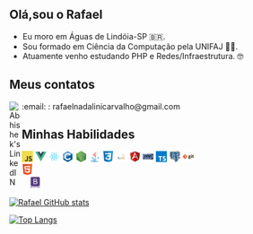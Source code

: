 
## Olá,sou o Rafael
- Eu moro em Águas de Lindóia-SP 🇧🇷.
- Sou formado em Ciência da Computação pela UNIFAJ :man_student:.
- Atuamente venho estudando PHP e Redes/Infraestrutura. :nerd_face:
## Meus contatos
<a href="https://www.linkedin.com/in/rafael-nadalini-carvalho-6b1966137/" rel="nofollow">
  <img alt="Abhishek's LinkedIN" src="https://raw.githubusercontent.com/peterthehan/peterthehan/master/assets/linkedin.svg" style="max-width:100%;" width="22px" align="left">
</a>
:email: : rafaelnadalinicarvalho@gmail.com

## Minhas Habilidades

<p><code><a target="_blank" rel="noopener noreferrer" href="https://raw.githubusercontent.com/github/explore/80688e429a7d4ef2fca1e82350fe8e3517d3494d/topics/javascript/javascript.png"><img src="https://raw.githubusercontent.com/github/explore/80688e429a7d4ef2fca1e82350fe8e3517d3494d/topics/javascript/javascript.png" style="max-width:100%;" height="20"></a></code>
<code><a target="_blank" rel="noopener noreferrer" href="https://raw.githubusercontent.com/github/explore/80688e429a7d4ef2fca1e82350fe8e3517d3494d/topics/vue/vue.png"><img src="https://raw.githubusercontent.com/github/explore/80688e429a7d4ef2fca1e82350fe8e3517d3494d/topics/vue/vue.png" style="max-width:100%;" height="20"></a></code>
<code><a target="_blank" rel="noopener noreferrer" href="https://raw.githubusercontent.com/github/explore/80688e429a7d4ef2fca1e82350fe8e3517d3494d/topics/react/react.png"><img src="https://raw.githubusercontent.com/github/explore/80688e429a7d4ef2fca1e82350fe8e3517d3494d/topics/react/react.png" style="max-width:100%;" height="20"></a></code>
<code><a target="_blank" rel="noopener noreferrer" href="https://raw.githubusercontent.com/github/explore/5c058a388828bb5fde0bcafd4bc867b5bb3f26f3/topics/graphql/graphql.png"><img src="https://github.com/devicons/devicon/blob/master/icons/c/c-original.svg" style="max-width:100%;" height="20"></a></code>
<code><a target="_blank" rel="noopener noreferrer" href="https://raw.githubusercontent.com/github/explore/80688e429a7d4ef2fca1e82350fe8e3517d3494d/topics/nodejs/nodejs.png"><img src="https://raw.githubusercontent.com/github/explore/80688e429a7d4ef2fca1e82350fe8e3517d3494d/topics/nodejs/nodejs.png" style="max-width:100%;" height="20"></a></code>
<code><a target="_blank" rel="noopener noreferrer" href="https://raw.githubusercontent.com/github/explore/80688e429a7d4ef2fca1e82350fe8e3517d3494d/topics/cpp/cpp.png"><img src="https://github.com/devicons/devicon/blob/master/icons/java/java-original.svg" style="max-width:100%;" height="20"></a></code>
<code><a target="_blank" rel="noopener noreferrer" href="https://raw.githubusercontent.com/github/explore/80688e429a7d4ef2fca1e82350fe8e3517d3494d/topics/python/python.png"><img src="https://github.com/devicons/devicon/blob/master/icons/css3/css3-original.svg" style="max-width:100%;" height="20"></a></code>
<code><a target="_blank" rel="noopener noreferrer" href="https://raw.githubusercontent.com/github/explore/80688e429a7d4ef2fca1e82350fe8e3517d3494d/topics/mysql/mysql.png"><img src="https://raw.githubusercontent.com/github/explore/80688e429a7d4ef2fca1e82350fe8e3517d3494d/topics/mysql/mysql.png" style="max-width:100%;" height="20"></a></code>
<code><a target="_blank" rel="noopener noreferrer" href="https://raw.githubusercontent.com/github/explore/80688e429a7d4ef2fca1e82350fe8e3517d3494d/topics/firebase/firebase.png"><img src="https://github.com/devicons/devicon/blob/master/icons/angularjs/angularjs-original.svg" style="max-width:100%;" height="20"></a></code>
<code><a target="_blank" rel="noopener noreferrer" href="https://raw.githubusercontent.com/github/explore/80688e429a7d4ef2fca1e82350fe8e3517d3494d/topics/git/git.png"><img src="https://github.com/devicons/devicon/blob/master/icons/php/php-original.svg" style="max-width:100%;" height="20"></a></code>
<code><a target="_blank" rel="noopener noreferrer" href="https://raw.githubusercontent.com/github/explore/80688e429a7d4ef2fca1e82350fe8e3517d3494d/topics/git/git.png"><img src="https://github.com/devicons/devicon/blob/master/icons/typescript/typescript-original.svg" style="max-width:100%;" height="20"></a></code>
<code><a target="_blank" rel="noopener noreferrer" href="https://raw.githubusercontent.com/github/explore/80688e429a7d4ef2fca1e82350fe8e3517d3494d/topics/git/git.png"><img src="https://github.com/devicons/devicon/blob/master/icons/postgresql/postgresql-original.svg" style="max-width:100%;" height="20"></a></code>
<code><a target="_blank" rel="noopener noreferrer" href="https://raw.githubusercontent.com/github/explore/80688e429a7d4ef2fca1e82350fe8e3517d3494d/topics/git/git.png"><img src="https://raw.githubusercontent.com/github/explore/80688e429a7d4ef2fca1e82350fe8e3517d3494d/topics/git/git.png" style="max-width:100%;" height="20"></a>
<a target="_blank" rel="noopener noreferrer" href="https://raw.githubusercontent.com/github/explore/80688e429a7d4ef2fca1e82350fe8e3517d3494d/topics/git/git.png"><img src="https://github.com/devicons/devicon/blob/master/icons/html5/html5-original.svg" style="max-width:100%;" height="20"></a>
  <a target="_blank" rel="noopener noreferrer" href="https://raw.githubusercontent.com/github/explore/80688e429a7d4ef2fca1e82350fe8e3517d3494d/topics/git/git.png"><img src="https://github.com/devicons/devicon/blob/master/icons/bootstrap/bootstrap-plain-wordmark.svg" style="max-width:100%;" height="20"></a></code></p>
  
 [![Rafael GitHub stats](https://github-readme-stats.vercel.app/api?username=RafaelNC98)](https://github.com/RafaelNC98/github-readme-stats)
 
 [![Top Langs](https://github-readme-stats.vercel.app/api/top-langs/?username=RafaelNC98&layout=compact)](https://github.com/RafaelNC98/github-readme-stats)


<!--
**RafaelNC98/RafaelNC98** is a ✨ _special_ ✨ repository because its `README.md` (this file) appears on your GitHub profile.

Here are some ideas to get you started:

- 🔭 I’m currently working on ...
- 🌱 I’m currently learning ...
- 👯 I’m looking to collaborate on ...
- 🤔 I’m looking for help with ...
- 💬 Ask me about ...
- 📫 How to reach me: ...
- 😄 Pronouns: ...
- ⚡ Fun fact: ...
-->
